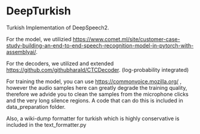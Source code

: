 # DeepTurkish
Turkish Implementation of DeepSpeech2.

For the model, we utilizied https://www.comet.ml/site/customer-case-study-building-an-end-to-end-speech-recognition-model-in-pytorch-with-assemblyai/.

For the decoders, we utilized and extended https://github.com/githubharald/CTCDecoder. (log-probability integrated)

For training the model, you can use https://commonvoice.mozilla.org/ , however the audio samples here can greatly degrade the training quality, therefore we advide you to clean the samples from the microphone clicks and the very long silence regions. A code that can do this is included in data_preparation folder.

Also, a wiki-dump formatter for turkish which is highly conservative is included in the text_formatter.py

